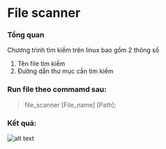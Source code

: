 # File scanner

 
### Tổng quan
Chương trình tìm kiếm trên linux bao gồm 2 thông số
1. Tên file tìm kiếm
2. Đường dẫn thư mục cần tìm kiếm

### Run file theo commamd sau:
 >file_scanner [File_name] [Path];
### Kết quả:
![alt text](https://imgur.com/zEJ1Xmy)


